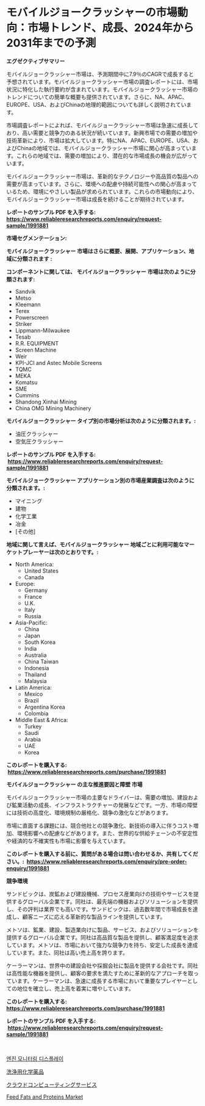 <p><h1>モバイルジョークラッシャーの市場動向：市場トレンド、成長、2024年から2031年までの予測</h1></p><p><strong>エグゼクティブサマリー</strong></p>
<p><p>モバイルジョークラッシャー市場は、予測期間中に7.9％のCAGRで成長すると予想されています。モバイルジョークラッシャー市場の調査レポートには、市場状況に特化した執行要約が含まれています。モバイルジョークラッシャー市場のトレンドについての簡単な概要も提供されています。さらに、NA、APAC、EUROPE、USA、およびChinaの地理的範囲についても詳しく説明されています。</p><p>市場調査レポートによれば、モバイルジョークラッシャー市場は急速に成長しており、高い需要と競争力のある状況が続いています。新興市場での需要の増加や技術革新により、市場は拡大しています。特にNA、APAC、EUROPE、USA、およびChinaの地域では、モバイルジョークラッシャー市場に関心が高まっています。これらの地域では、需要の増加により、潜在的な市場成長の機会が広がっています。</p><p>モバイルジョークラッシャー市場は、革新的なテクノロジーや高品質の製品への需要が高まっています。さらに、環境への配慮や持続可能性への関心が高まっているため、環境にやさしい製品が求められています。これらの市場動向により、モバイルジョークラッシャー市場は成長を続けることが期待されています。</p></p>
<p><strong>レポートのサンプル PDF を入手する: <a href="https://www.reliableresearchreports.com/enquiry/request-sample/1991881">https://www.reliableresearchreports.com/enquiry/request-sample/1991881</a></strong></p>
<p><strong>市場セグメンテーション:</strong></p>
<p><strong> モバイルジョークラッシャー 市場はさらに概要、展開、アプリケーション、地域に分類されます :</strong></p>
<p><strong>コンポーネントに関しては、 モバイルジョークラッシャー 市場は次のように分類されます: &nbsp;</strong></p>
<p><ul><li>Sandvik</li><li>Metso</li><li>Kleemann</li><li>Terex</li><li>Powerscreen</li><li>Striker</li><li>Lippmann-Milwaukee</li><li>Tesab</li><li>R.R. EQUIPMENT</li><li>Screen Machine</li><li>Weir</li><li>KPI-JCI and Astec Mobile Screens</li><li>TQMC</li><li>MEKA</li><li>Komatsu</li><li>SME</li><li>Cummins</li><li>Shandong Xinhai Mining</li><li>China OMG Mining Machinery</li></ul></p>
<p><strong> モバイルジョークラッシャー タイプ別の市場分析は次のように分類されます。:</strong></p>
<p><ul><li>油圧クラッシャー</li><li>空気圧クラッシャー</li></ul></p>
<p><strong>レポートのサンプル PDF を入手する: &nbsp;<a href="https://www.reliableresearchreports.com/enquiry/request-sample/1991881">https://www.reliableresearchreports.com/enquiry/request-sample/1991881</a></strong></p>
<p><strong> モバイルジョークラッシャー アプリケーション別の市場産業調査は次のように分類されます。:</strong></p>
<p><ul><li>マイニング</li><li>建物</li><li>化学工業</li><li>冶金</li><li>[その他]</li></ul></p>
<p><strong>地域に関して言えば、モバイルジョークラッシャー 地域ごとに利用可能なマーケットプレーヤーは次のとおりです。:</strong></p>
<p><ul>
    <li>
        North America:
        <ul>
            <li>United States</li>
            <li>Canada</li>
        </ul>
    </li>
    <li>
        Europe:
        <ul>
            <li>Germany</li>
            <li>France</li>
            <li>U.K.</li>
            <li>Italy</li>
            <li>Russia</li>
        </ul>
    </li>
    <li>
        Asia-Pacific:
        <ul>
            <li>China</li>
            <li>Japan</li>
            <li>South Korea</li>
            <li>India</li>
            <li>Australia</li>
            <li>China Taiwan</li>
            <li>Indonesia</li>
            <li>Thailand</li>
            <li>Malaysia</li>
        </ul>
    </li>
    <li>
        Latin America:
        <ul>
            <li>Mexico</li>
            <li>Brazil</li>
            <li>Argentina Korea</li>
            <li>Colombia</li>
        </ul>
    </li>
    <li>
        Middle East & Africa:
        <ul>
            <li>Turkey</li>
            <li>Saudi</li>
            <li>Arabia</li>
            <li>UAE</li>
            <li>Korea</li>
        </ul>
    </li>
    </ul></p>
<p><strong>このレポートを購入する: &nbsp;<a href="https://www.reliableresearchreports.com/purchase/1991881">https://www.reliableresearchreports.com/purchase/1991881</a></strong></p>
<p><strong>モバイルジョークラッシャー の主な推進要因と障壁 市場</strong></p>
<p><p>モバイルジョークラッシャー市場の主要なドライバーは、需要の増加、建設および鉱業活動の成長、インフラストラクチャーの発展などです。一方、市場の障壁には技術の高度化、環境規制の厳格化、競争の激化などがあります。</p><p>市場に直面する課題には、競合他社との競争激化、新技術の導入に伴うコスト増加、環境影響への配慮などがあります。また、世界的な供給チェーンの不安定性や経済的な不確実性も市場に影響を与えています。</p></p>
<p><strong>このレポートを購入する前に、質問がある場合は問い合わせるか、共有してください。:&nbsp; <a href="https://www.reliableresearchreports.com/enquiry/pre-order-enquiry/1991881">https://www.reliableresearchreports.com/enquiry/pre-order-enquiry/1991881</a></strong></p>
<p><strong>競争環境</strong></p>
<p><p>サンドビックは、炭鉱および建設機械、プロセス産業向けの技術やサービスを提供するグローバル企業です。同社は、最先端の機器およびソリューションを提供し、その評判は業界でも高いです。サンドビックは、過去数年間で市場成長を達成し、顧客ニーズに応える革新的な製品ラインを提供しています。</p><p>メトソは、鉱業、建設、製造業向けに製品、サービス、およびソリューションを提供するグローバル企業です。同社は高品質な製品を提供し、顧客満足度を追求しています。メトソは、市場において強力な競争力を持ち、安定した成長を達成しています。また、同社は高い売上高を誇ります。</p><p>ケーラーマンは、世界中の建設会社や採掘会社に製品を提供する会社です。同社は高性能な機器を提供し、顧客の要求を満たすために革新的なアプローチを取っています。ケーラーマンは、急速に成長する市場において重要なプレイヤーとしての地位を確立し、売上高を着実に増やしています。</p></p>
<p><strong>このレポートを購入する: &nbsp; <a href="https://www.reliableresearchreports.com/purchase/1991881">https://www.reliableresearchreports.com/purchase/1991881</a></strong></p>
<p><strong>レポートのサンプル PDF を入手する: &nbsp;<a href="https://www.reliableresearchreports.com/enquiry/request-sample/1991881">https://www.reliableresearchreports.com/enquiry/request-sample/1991881</a></strong><strong></strong></p>
<p>&nbsp;</p>
<p><p><a href="https://github.com/KellyLyncyh543964/Market-Research-Report-List-1/blob/main/94324308058.md">엔진 모니터링 디스플레이</a></p><p><a href="https://github.com/ihabdkwlxs948/Market-Research-Report-List-1/blob/main/16066738582.md">洗浄用化学薬品</a></p><p><a href="https://github.com/dadanedu33/Market-Research-Report-List-1/blob/main/95427438583.md">クラウドコンピューティングサービス</a></p><p><a href="https://issuu.com/reportprime-2/docs/feed-fats-and-proteins-market-size-2030.pptx">Feed Fats and Proteins Market</a></p></p>